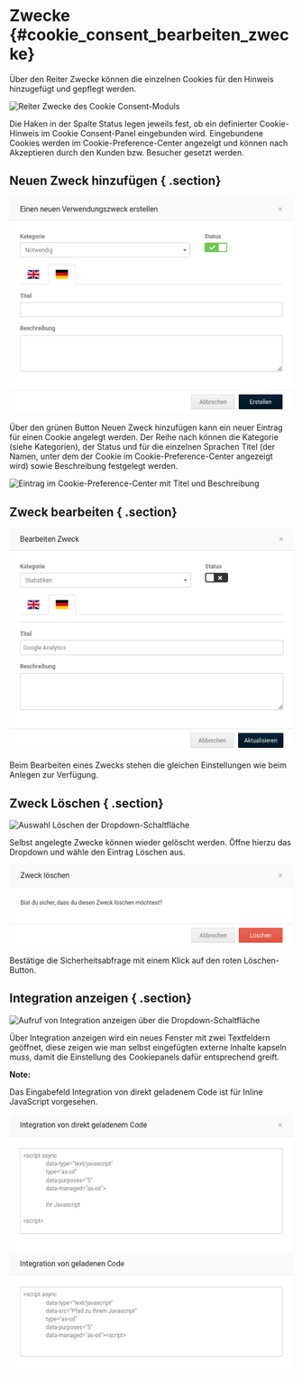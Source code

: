 # Zwecke {#cookie_consent_bearbeiten_zwecke}

Über den Reiter Zwecke können die einzelnen Cookies für den Hinweis hinzugefügt und gepflegt werden.

![](Bilder/cookie_consent/cookieconsent_zwecke.png "Reiter Zwecke des Cookie
      Consent-Moduls")

Die Haken in der Spalte Status legen jeweils fest, ob ein definierter Cookie-Hinweis im Cookie Consent-Panel eingebunden wird. Eingebundene Cookies werden im Cookie-Preference-Center angezeigt und können nach Akzeptieren durch den Kunden bzw. Besucher gesetzt werden.

## Neuen Zweck hinzufügen { .section}

![](Bilder/cookie_consent/cookieconsent_neuenZweckErstellen.png "Eingabemaske zum Erstellen eines neuen Zwecks")

Über den grünen Button Neuen Zweck hinzufügen kann ein neuer Eintrag für einen Cookie angelegt werden. Der Reihe nach können die Kategorie \(siehe Kategorien\), der Status und für die einzelnen Sprachen Titel \(der Namen, unter dem der Cookie im Cookie-Preference-Center angezeigt wird\) sowie Beschreibung festgelegt werden.

![](Bilder/cookie_consent/cookieconsent_cookie_preference_center_titel_beschreibung.png "Eintrag im Cookie-Preference-Center mit
        Titel und Beschreibung")

## Zweck bearbeiten { .section}

![](Bilder/cookie_consent/cookieconsent_ZweckBearbeiten.png "Eingabemaske zum Bearbeiten eines bestehenden Zwecks")

Beim Bearbeiten eines Zwecks stehen die gleichen Einstellungen wie beim Anlegen zur Verfügung.

## Zweck Löschen { .section}

![](Bilder/cookie_consent/cookieconsent_ZweckDropdown.png "Auswahl Löschen der
        Dropdown-Schaltfläche")

Selbst angelegte Zwecke können wieder gelöscht werden. Öffne hierzu das Dropdown und wähle den Eintrag Löschen aus.

![](Bilder/cookie_consent/cookieconsent_ZweckLoeschen.png "Sicherheitsabfrage beim Löschen eines Zwecks")

Bestätige die Sicherheitsabfrage mit einem Klick auf den roten Löschen-Button.

## Integration anzeigen { .section}

![](Bilder/cookie_consent/cookieconsent_integrationAnzeigen.png "Aufruf von Integration anzeigen über die
        Dropdown-Schaltfläche")

Über Integration anzeigen wird ein neues Fenster mit zwei Textfeldern geöffnet, diese zeigen wie man selbst eingefügten externe Inhalte kapseln muss, damit die Einstellung des Cookiepanels dafür entsprechend greift.

**Note:**

Das Eingabefeld Integration von direkt geladenem Code ist für Inline JavaScript vorgesehen.

![](Bilder/cookie_consent/cookieconsent_integration.png "Codebausteine für die Integration von JavaScript-Code")



